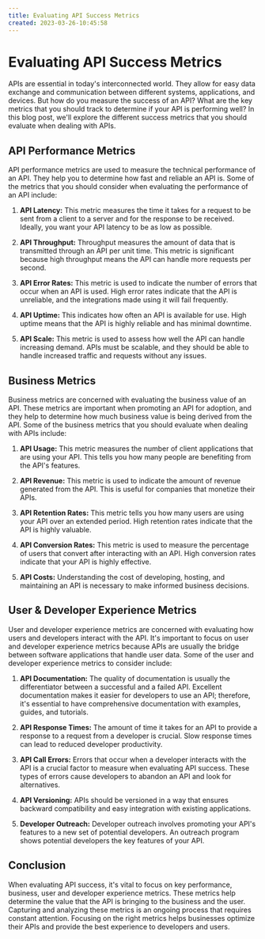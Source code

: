 ```yaml
---
title: Evaluating API Success Metrics 
created: 2023-03-26-10:45:58
---
```


# Evaluating API Success Metrics

APIs are essential in today's interconnected world. They allow for easy data exchange and communication between different systems, applications, and devices. But how do you measure the success of an API? What are the key metrics that you should track to determine if your API is performing well? In this blog post, we'll explore the different success metrics that you should evaluate when dealing with APIs.

## API Performance Metrics

API performance metrics are used to measure the technical performance of an API. They help you to determine how fast and reliable an API is. Some of the metrics that you should consider when evaluating the performance of an API include:

1. **API Latency:** This metric measures the time it takes for a request to be sent from a client to a server and for the response to be received. Ideally, you want your API latency to be as low as possible.

2. **API Throughput:** Throughput measures the amount of data that is transmitted through an API per unit time. This metric is significant because high throughput means the API can handle more requests per second.

3. **API Error Rates:** This metric is used to indicate the number of errors that occur when an API is used. High error rates indicate that the API is unreliable, and the integrations made using it will fail frequently.

4. **API Uptime:** This indicates how often an API is available for use. High uptime means that the API is highly reliable and has minimal downtime.

5. **API Scale:** This metric is used to assess how well the API can handle increasing demand. APIs must be scalable, and they should be able to handle increased traffic and requests without any issues.

## Business Metrics

Business metrics are concerned with evaluating the business value of an API. These metrics are important when promoting an API for adoption, and they help to determine how much business value is being derived from the API. Some of the business metrics that you should evaluate when dealing with APIs include:

1. **API Usage:** This metric measures the number of client applications that are using your API. This tells you how many people are benefiting from the API's features.

2. **API Revenue:** This metric is used to indicate the amount of revenue generated from the API. This is useful for companies that monetize their APIs.

3. **API Retention Rates:** This metric tells you how many users are using your API over an extended period. High retention rates indicate that the API is highly valuable.

4. **API Conversion Rates:** This metric is used to measure the percentage of users that convert after interacting with an API. High conversion rates indicate that your API is highly effective.

5. **API Costs:** Understanding the cost of developing, hosting, and maintaining an API is necessary to make informed business decisions.

## User & Developer Experience Metrics

User and developer experience metrics are concerned with evaluating how users and developers interact with the API. It's important to focus on user and developer experience metrics because APIs are usually the bridge between software applications that handle user data. Some of the user and developer experience metrics to consider include:

1. **API Documentation:** The quality of documentation is usually the differentiator between a successful and a failed API. Excellent documentation makes it easier for developers to use an API; therefore, it's essential to have comprehensive documentation with examples, guides, and tutorials.

2. **API Response Times:** The amount of time it takes for an API to provide a response to a request from a developer is crucial. Slow response times can lead to reduced developer productivity.

3. **API Call Errors:** Errors that occur when a developer interacts with the API is a crucial factor to measure when evaluating API success. These types of errors cause developers to abandon an API and look for alternatives.

4. **API Versioning:** APIs should be versioned in a way that ensures backward compatibility and easy integration with existing applications.

5. **Developer Outreach:** Developer outreach involves promoting your API's features to a new set of potential developers. An outreach program shows potential developers the key features of your API.

## Conclusion

When evaluating API success, it's vital to focus on key performance, business, user and developer experience metrics. These metrics help determine the value that the API is bringing to the business and the user. Capturing and analyzing these metrics is an ongoing process that requires constant attention. Focusing on the right metrics helps businesses optimize their APIs and provide the best experience to developers and users.
